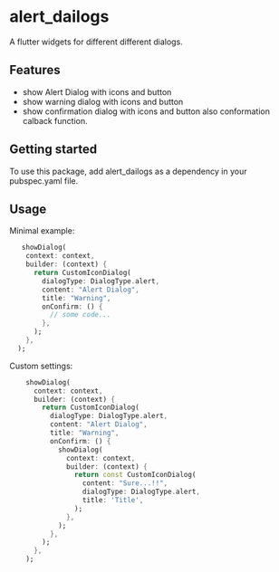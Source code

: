 # alert_dailogs

A flutter widgets for different different dialogs.
## Features

 - show Alert Dialog with icons and button
 - show warning dialog with icons and button
 - show confirmation dialog with icons and button also conformation calback function.


## Getting started

To use this package, add alert_dailogs as a dependency in your pubspec.yaml file.

## Usage

Minimal example:

```dart
   showDialog(
    context: context,
    builder: (context) {
      return CustomIconDialog(
        dialogType: DialogType.alert,
        content: "Alert Dialog",
        title: "Warning",
        onConfirm: () {
          // some code...
        },
      );
    },
  );
```

Custom settings:

```dart
    showDialog(
      context: context,
      builder: (context) {
        return CustomIconDialog(
          dialogType: DialogType.alert,
          content: "Alert Dialog",
          title: "Warning",
          onConfirm: () {
            showDialog(
              context: context,
              builder: (context) {
                return const CustomIconDialog(
                  content: "Sure...!!",
                  dialogType: DialogType.alert,
                  title: 'Title',
                );
              },
            );
          },
        );
      },
    );
```

